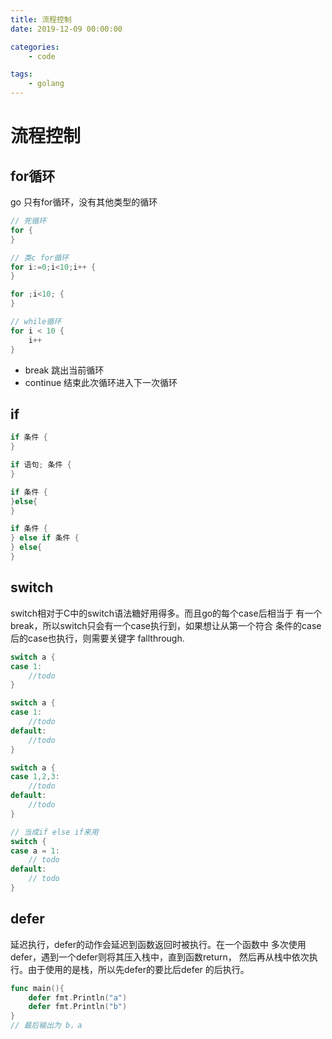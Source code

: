 ```yaml
---
title: 流程控制
date: 2019-12-09 00:00:00

categories:
    - code

tags:
    - golang
---
```

# 流程控制

## for循环
go 只有for循环，没有其他类型的循环
```go
// 死循环
for {
}

// 类c for循环
for i:=0;i<10;i++ {
}

for ;i<10; {
}

// while循环
for i < 10 {
    i++
}
```

- break 跳出当前循环
- continue 结束此次循环进入下一次循环

## if
```go
if 条件 {
}

if 语句; 条件 {
}

if 条件 { 
}else{
}

if 条件 {
} else if 条件 {
} else{
}
```

## switch
switch相对于C中的switch语法糖好用得多。而且go的每个case后相当于
有一个break，所以switch只会有一个case执行到，如果想让从第一个符合
条件的case后的case也执行，则需要关键字 fallthrough.
```go
switch a {
case 1:
    //todo
}

switch a {
case 1:
    //todo
default:
    //todo
}

switch a {
case 1,2,3:
    //todo
default:
    //todo
}

// 当成if else if来用
switch {
case a = 1:
    // todo
default:
    // todo
}
```

## defer
延迟执行，defer的动作会延迟到函数返回时被执行。在一个函数中
多次使用defer，遇到一个defer则将其压入栈中，直到函数return，
然后再从栈中依次执行。由于使用的是栈，所以先defer的要比后defer
的后执行。

```go
func main(){
    defer fmt.Println("a")
    defer fmt.Println("b")
}
// 最后输出为 b，a
```


